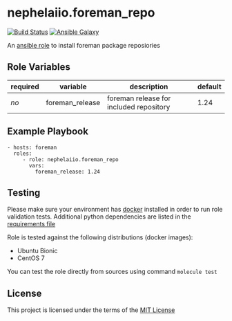 # nephelaiio.foreman_repo

[![Build Status](https://travis-ci.org/nephelaiio/ansible-role-foreman-repo.svg?branch=master)](https://travis-ci.org/nephelaiio/ansible-role-foreman-repo)
[![Ansible Galaxy](http://img.shields.io/badge/ansible--galaxy-foreman_repo-blue.svg)](https://galaxy.ansible.com/nephelaiio/foreman_repo/)

An [ansible role](https://galaxy.ansible.com/nephelaiio/foreman_repo) to install foreman package reposiories

## Role Variables

| required | variable        | description                             | default |
| ---      | ---             | ---                                     | ---     |
| *no*     | foreman_release | foreman release for included repository | 1.24    |

## Example Playbook

```
- hosts: foreman
  roles:
     - role: nephelaiio.foreman_repo
       vars:
         foreman_release: 1.24
```

## Testing

Please make sure your environment has [docker](https://www.docker.com) installed in order to run role validation tests. Additional python dependencies are listed in the [requirements file](https://github.com/nephelaiio/ansible-role-requirements/blob/master/requirements.txt)

Role is tested against the following distributions (docker images):
  * Ubuntu Bionic
  * CentOS 7

You can test the role directly from sources using command ` molecule test `

## License

This project is licensed under the terms of the [MIT License](/LICENSE)
